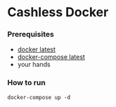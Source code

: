 # Cashless Docker

### Prerequisites
- [docker latest](https://www.docker.com/)
- [docker-compose latest](https://docs.docker.com/compose/)
- your hands

### How to run
```
docker-compose up -d
```
